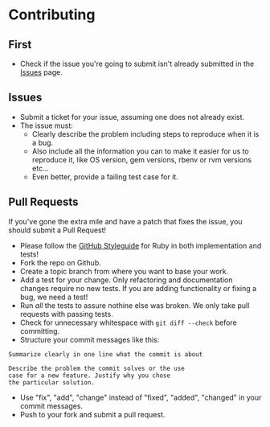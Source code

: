 # Contributing

## First

* Check if the issue you're going to submit isn't already submitted in
  the [Issues](https://github.com/tmuxinator/tmuxinator/issues) page.

## Issues

* Submit a ticket for your issue, assuming one does not already exist.
* The issue must:
  * Clearly describe the problem including steps to reproduce when it is a bug.
  * Also include all the information you can to make it easier for us to reproduce it,
    like OS version, gem versions, rbenv or rvm versions etc...
  * Even better, provide a failing test case for it.

## Pull Requests

If you've gone the extra mile and have a patch that fixes the issue, you
should submit a Pull Request!

* Please follow the [GitHub Styleguide](https://github.com/styleguide/ruby) for
  Ruby in both implementation and tests!
* Fork the repo on Github.
* Create a topic branch from where you want to base your work.
* Add a test for your change. Only refactoring and documentation changes
  require no new tests. If you are adding functionality or fixing a bug,
  we need a test!
* Run _all_ the tests to assure nothine else was broken. We only take pull requests with passing tests.
* Check for unnecessary whitespace with `git diff --check` before committing.
* Structure your commit messages like this:

```
Summarize clearly in one line what the commit is about

Describe the problem the commit solves or the use
case for a new feature. Justify why you chose
the particular solution.
```

* Use "fix", "add", "change" instead of "fixed", "added", "changed" in your commit messages.
* Push to your fork and submit a pull request.
